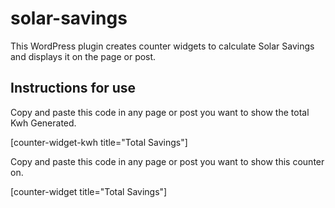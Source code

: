 # solar-savings
This WordPress plugin creates counter widgets to calculate Solar Savings and displays it on the page or post.

Instructions for use
--------------------

Copy and paste this code in any page or post you want to show the total Kwh Generated.

[counter-widget-kwh title="Total Savings"]

Copy and paste this code in any page or post you want to show this counter on.

[counter-widget title="Total Savings"]
